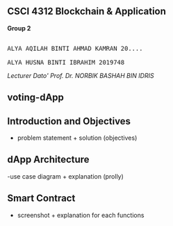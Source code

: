 <h2> CSCI 4312 Blockchain & Application </h2>

**Group 2**
<pre>

ALYA AQILAH BINTI AHMAD KAMRAN 20....<br>
ALYA HUSNA BINTI IBRAHIM 2019748
</pre>
 
*Lecturer Dato' Prof. Dr. NORBIK BASHAH BIN IDRIS*

## voting-dApp

## Introduction and Objectives
- problem statement + solution (objectives)

## dApp Architecture
-use case diagram + explanation (prolly)

## Smart Contract
- screenshot + explanation for each functions
